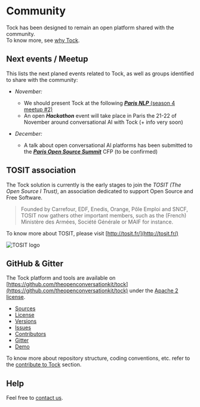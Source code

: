 # Community

Tock has been designed to remain an open platform shared with the community.<br/> To know more, see [why Tock](why.md).

## Next events / Meetup

This lists the next planed events related to Tock, as well as groups identified to share with the community:

* _November:_
    * We should present Tock at the following [***Paris NLP*** (season 4 meetup #2)](https://www.meetup.com/fr-FR/Paris-NLP/events/lkmbhqyzpbkc/)
    * An open ***Hackathon*** event will take place in Paris the 21-22 of November around conversational AI with Tock (+ info very soon)

* _December:_
    * A talk about open conversational AI platforms has been submitted to the 
[***Paris Open Source Summit***](https://www.opensourcesummit.paris/) CFP (to be confirmed)

## TOSIT association

The Tock solution is currently is the early stages to join the _TOSIT (The Open Source I Trust)_,
 an association dedicated to support Open Source and Free Software.

> Founded by Carrefour, EDF, Enedis, Orange, Pôle Emploi and SNCF, TOSIT now gathers other important members,
>such as the (French) Ministère des Armées, Société Générale or MAIF for instance.

To know more about TOSIT, please visit [http://tosit.fr/](http://tosit.fr/)

![TOSIT logo](http://tosit.fr/resources/images/TOSIT_2.png)

## GitHub & Gitter

The Tock platform and tools are available on 
[https://github.com/theopenconversationkit/tock](https://github.com/theopenconversationkit/tock)
under the [Apache 2 license](https://github.com/theopenconversationkit/tock/blob/master/LICENSE).

* [Sources](https://github.com/theopenconversationkit/tock)
* [License](https://github.com/theopenconversationkit/tock/blob/master/LICENSE)
* [Versions](https://github.com/theopenconversationkit/tock/releases)
* [Issues](https://github.com/theopenconversationkit/tock/issues)
* [Contributors](https://github.com/theopenconversationkit/tock/graphs/contributors)
* [Gitter](https://gitter.im/tockchat/Lobby)
* [Demo](https://demo.tock.ai/) 


To know more about repository structure, coding conventions, etc. refer to the [contribute to Tock](contribute.md) section.

## Help

Feel free to [contact us](contact.md).